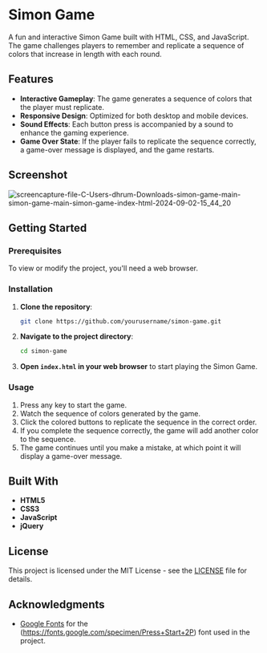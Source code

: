 # Simon Game

A fun and interactive Simon Game built with HTML, CSS, and JavaScript. The game challenges players to remember and replicate a sequence of colors that increase in length with each round.

## Features

- **Interactive Gameplay**: The game generates a sequence of colors that the player must replicate.
- **Responsive Design**: Optimized for both desktop and mobile devices.
- **Sound Effects**: Each button press is accompanied by a sound to enhance the gaming experience.
- **Game Over State**: If the player fails to replicate the sequence correctly, a game-over message is displayed, and the game restarts.

## Screenshot
![screencapture-file-C-Users-dhrum-Downloads-simon-game-main-simon-game-main-simon-game-index-html-2024-09-02-15_44_20](https://github.com/user-attachments/assets/f6028058-82d8-4e66-822f-1cf16d466285)



## Getting Started

### Prerequisites

To view or modify the project, you'll need a web browser.

### Installation

1. **Clone the repository**:

    ```bash
    git clone https://github.com/yourusername/simon-game.git
    ```

2. **Navigate to the project directory**:

    ```bash
    cd simon-game
    ```

3. **Open `index.html` in your web browser** to start playing the Simon Game.

### Usage

1. Press any key to start the game.
2. Watch the sequence of colors generated by the game.
3. Click the colored buttons to replicate the sequence in the correct order.
4. If you complete the sequence correctly, the game will add another color to the sequence.
5. The game continues until you make a mistake, at which point it will display a game-over message.

## Built With

- **HTML5**
- **CSS3**
- **JavaScript**
- **jQuery**

## License

This project is licensed under the MIT License - see the [LICENSE](LICENSE) file for details.

## Acknowledgments

- [Google Fonts](https://fonts.google.com/) for the (https://fonts.google.com/specimen/Press+Start+2P) font used in the project.
